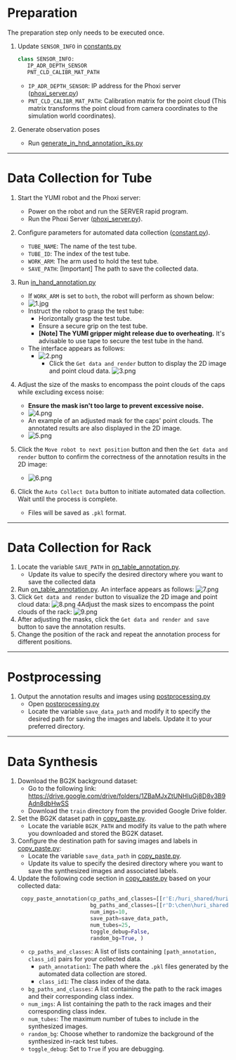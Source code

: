 # Preparation

The preparation step only needs to be executed once.

1. Update `SENSOR_INFO` in [constants.py](..%2Fcore%2Fconstants.py)
   ```python
   class SENSOR_INFO:
      IP_ADR_DEPTH_SENSOR
      PNT_CLD_CALIBR_MAT_PATH
   ```
    - `IP_ADR_DEPTH_SENSOR`: IP address for the Phoxi
      server ([phoxi_server.py](..%2F..%2Fdrivers%2Frpc%2Fphoxi%2Fphoxi_server.py))
    - `PNT_CLD_CALIBR_MAT_PATH`: Calibration matrix for the point cloud (This matrix transforms the point cloud from
      camera coordinates to the simulation world coordinates).

2. Generate observation poses
    - Run [generate_in_hnd_annotation_iks.py](generate_in_hnd_annotation_iks.py)

---   

# Data Collection for Tube

1. Start the YUMI robot and the Phoxi server:
    - Power on the robot and run the SERVER rapid program.
    - Run the Phoxi Server ([phoxi_server.py](..%2F..%2Fdrivers%2Frpc%2Fphoxi%2Fphoxi_server.py)).
2. Configure parameters for automated data collection ([constant.py](constant.py)).
    - `TUBE_NAME`: The name of the test tube.
    - `TUBE_ID`: The index of the test tube.
    - `WORK_ARM`: The arm used to hold the test tube.
    - `SAVE_PATH`: [Important] The path to save the collected data.

3. Run [in_hand_annotation.py](in_hand_annotation.py)
    - If `WORK_ARM` is set to `both`, the robot will perform as shown below:
    - ![1.jpg](imgs%2F1.jpg)
    - Instruct the robot to grasp the test tube:
        - Horizontally grasp the test tube.
        - Ensure a secure grip on the test tube.
        - **[Note] The YUMI gripper might release due to overheating.** It's advisable to use tape to secure the test
          tube in the hand.
    - The interface appears as follows:
        - ![2.png](imgs%2F2.png)
            - Click the `Get data and render` button to display the 2D image and point cloud data.
              ![3.png](imgs%2F3.png)

4. Adjust the size of the masks to encompass the point clouds of the caps while excluding excess noise:
    - **Ensure the mask isn't too large to prevent excessive noise.**
    - ![4.png](imgs%2F4.png)
    - An example of an adjusted mask for the caps' point clouds. The annotated results are also displayed in the 2D
      image.
    - ![5.png](imgs%2F5.png)

5. Click the `Move robot to next position` button and then the `Get data and render` button to confirm the correctness
   of the annotation results in the 2D image:
    - ![6.png](imgs%2F6.png)

6. Click the `Auto Collect Data` button to initiate automated data collection. Wait until the process is complete.
    - Files will be saved as `.pkl` format.

---

# Data Collection for Rack

1. Locate the variable `SAVE_PATH` in [on_table_annotation.py](on_table_annotation.py).
    - Update its value to specify the desired directory where you want to save the collected data
2. Run [on_table_annotation.py](on_table_annotation.py). An interface appears as follows:
   ![7.png](imgs%2F7.png)
3. Click `Get data and render` button to visualize the 2D image and point cloud data:
   ![8.png](imgs%2F8.png)
   4Adjust the mask sizes to encompass the point clouds of the rack:
   ![9.png](imgs%2F9.png)
5. After adjusting the masks, click the `Get data and render and save` button to save the annotation results.
6. Change the position of the rack and repeat the annotation process for different positions.

---

# Postprocessing

1. Output the annotation results and images using [postprocessing.py](postprocessing.py)
    - Open [postprocessing.py](postprocessing.py)
    - Locate the variable `save_data_path` and modify it to specify the desired path for saving the images and labels.
      Update it to your preferred directory.

---

# Data Synthesis

1. Download the BG2K background dataset:
    - Go to the following link: https://drive.google.com/drive/folders/1ZBaMJxZtUNHIuGj8D8v3B9Adn8dbHwSS
    - Download the `train` directory from the provided Google Drive folder.
2. Set the BG2K dataset path in [copy_paste.py](copy_paste.py).
    - Locate the variable `BG2K_PATH` and modify its value to the path where you downloaded and stored the BG2K dataset.
3. Configure the destination path for saving images and labels in [copy_paste.py](copy_paste.py):
    - Locate the variable `save_data_path` in [copy_paste.py](copy_paste.py).
    - Update its value to specify the desired directory where you want to save the synthesized images and associated
      labels.
4. Update the following code section in [copy_paste.py](copy_paste.py) based on your collected data:
   ```python
    copy_paste_annotation(cp_paths_and_classes=[[r'E:/huri_shared/huri/data/data_annotation/EXP/WHITE_CAP', 1], ],
                          bg_paths_and_classes=[[r'D:\chen\huri_shared\huri\data\data_annotation\EXP\RACK', 0]],
                          num_imgs=10,
                          save_path=save_data_path,
                          num_tubes=25,
                          toggle_debug=False,
                          random_bg=True, )
    ```
    - `cp_paths_and_classes`: A list of lists containing `[path_annotation, class_id]` pairs for your collected data.
        - `path_annotation1`: The path where the `.pkl` files generated by the automated data collection are stored.
        - `class_id1`: The class index of the data.
    - `bg_paths_and_classes`: A list containing the path to the rack images and their corresponding class index.
    - `num_imgs`: A list containing the path to the rack images and their corresponding class index.
    - `num_tubes`: The maximum number of tubes to include in the synthesized images.
    - `random_bg`: Choose whether to randomize the background of the synthesized in-rack test tubes.
    - `toggle_debug`: Set to `True` if you are debugging.